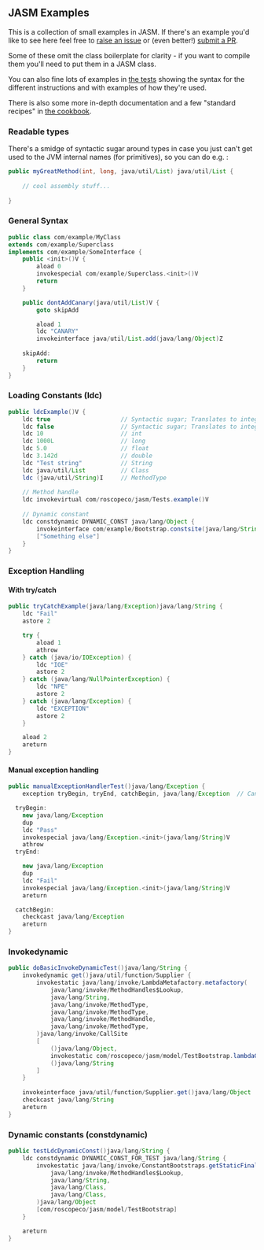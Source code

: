 ## JASM Examples

This is a collection of small examples in JASM. If there's an example you'd like to see
here feel free to [raise an issue](https://github.com/roscopeco/jasm/issues) or
(even better!) [submit a PR](https://github.com/roscopeco/jasm/pulls).

Some of these omit the class boilerplate for clarity - if you want to compile them 
you'll need to put them in a JASM class.

You can also fine lots of examples in [the tests](src/test/resources/jasm) showing the syntax for
the different instructions and with examples of how they're used.

There is also some more in-depth documentation and a few "standard recipes" in [the cookbook](cookbook.md).

### Readable types

There's a smidge of syntactic sugar around types in case you just can't
get used to the JVM internal names (for primitives), so you can do e.g. :

```java
public myGreatMethod(int, long, java/util/List) java/util/List {
    
    // cool assembly stuff...
        
}
```

### General Syntax

```java
public class com/example/MyClass
extends com/example/Superclass
implements com/example/SomeInterface {
    public <init>()V {
        aload 0
        invokespecial com/example/Superclass.<init>()V
        return
    }

    public dontAddCanary(java/util/List)V {
        goto skipAdd

        aload 1
        ldc "CANARY"
        invokeinterface java/util/List.add(java/lang/Object)Z 
        
    skipAdd:
        return
    }
}
```

### Loading Constants (ldc)

```java
public ldcExample()V {
    ldc true                    // Syntactic sugar; Translates to integer 1
    ldc false                   // Syntactic sugar; Translates to integer 0
    ldc 10                      // int
    ldc 1000L                   // long
    ldc 5.0                     // float
    ldc 3.142d                  // double
    ldc "Test string"           // String
    ldc java/util/List          // Class
    ldc (java/util/String)I     // MethodType
    
    // Method handle
    ldc invokevirtual com/roscopeco/jasm/Tests.example()V
    
    // Dynamic constant
    ldc constdynamic DYNAMIC_CONST java/lang/Object {
        invokeinterface com/example/Bootstrap.constsite(java/lang/String)java/lang/invoke/CallSite
        ["Something else"]
    }
}
```

### Exception Handling

#### With try/catch

```java
public tryCatchExample(java/lang/Exception)java/lang/String {
    ldc "Fail"
    astore 2

    try {
        aload 1
        athrow
    } catch (java/io/IOException) {
        ldc "IOE"
        astore 2
    } catch (java/lang/NullPointerException) {
        ldc "NPE"
        astore 2
    } catch (java/lang/Exception) {
        ldc "EXCEPTION"
        astore 2
    }

    aload 2
    areturn
}
```

#### Manual exception handling

```java
public manualExceptionHandlerTest()java/lang/Exception {
    exception tryBegin, tryEnd, catchBegin, java/lang/Exception  // Can be anywhere in the method...

  tryBegin:
    new java/lang/Exception
    dup
    ldc "Pass"
    invokespecial java/lang/Exception.<init>(java/lang/String)V
    athrow
  tryEnd:

    new java/lang/Exception
    dup
    ldc "Fail"
    invokespecial java/lang/Exception.<init>(java/lang/String)V
    areturn

  catchBegin:
    checkcast java/lang/Exception
    areturn
}
```
### Invokedynamic

```java
public doBasicInvokeDynamicTest()java/lang/String {
    invokedynamic get()java/util/function/Supplier {
        invokestatic java/lang/invoke/LambdaMetafactory.metafactory(
            java/lang/invoke/MethodHandles$Lookup,
            java/lang/String,
            java/lang/invoke/MethodType,
            java/lang/invoke/MethodType,
            java/lang/invoke/MethodHandle,
            java/lang/invoke/MethodType,
        )java/lang/invoke/CallSite
        [
            ()java/lang/Object,
            invokestatic com/roscopeco/jasm/model/TestBootstrap.lambdaGetImpl()java/lang/String,
            ()java/lang/String
        ]
    }
    
    invokeinterface java/util/function/Supplier.get()java/lang/Object
    checkcast java/lang/String
    areturn
}
```

### Dynamic constants (constdynamic)

```java
public testLdcDynamicConst()java/lang/String {
    ldc constdynamic DYNAMIC_CONST_FOR_TEST java/lang/String {
        invokestatic java/lang/invoke/ConstantBootstraps.getStaticFinal(
            java/lang/invoke/MethodHandles$Lookup,
            java/lang/String,
            java/lang/Class,
            java/lang/Class,
        )java/lang/Object
        [com/roscopeco/jasm/model/TestBootstrap]
    }

    areturn
}
```